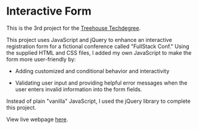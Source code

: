 # Interactive Form
This is the 3rd project for the [Treehouse Techdegree](https://join.teamtreehouse.com/techdegree/). 

This project uses JavaScript and jQuery to enhance an interactive registration form for a fictional conference called "FullStack Conf." Using the supplied HTML and CSS files, I added my own JavaScript to make the form more user-friendly by:
* Adding customized and conditional behavior and interactivity

* Validating user input and providing helpful error messages when the user enters invalid information into the form fields.

Instead of plain "vanilla" JavaScript, I used the jQuery library to complete this project.

View live webpage [here](https://annacate.github.io/interactive-form/).
